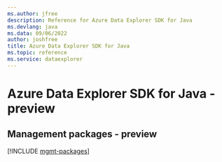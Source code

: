 ```yaml
---
ms.author: jfree
description: Reference for Azure Data Explorer SDK for Java
ms.devlang: java
ms.data: 09/06/2022
author: joshfree
title: Azure Data Explorer SDK for Java
ms.topic: reference
ms.service: dataexplorer
---
```

# Azure Data Explorer SDK for Java - preview

## Management packages - preview
[!INCLUDE [mgmt-packages](data-explorer-mgmt-index.md)]